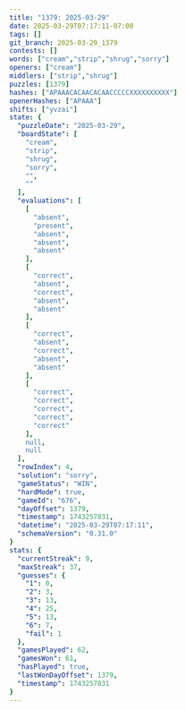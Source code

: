 ```yaml
---
title: "1379: 2025-03-29"
date: 2025-03-29T07:17:11-07:00
tags: []
git_branch: 2025-03-29_1379
contests: []
words: ["cream","strip","shrug","sorry"]
openers: ["cream"]
middlers: ["strip","shrug"]
puzzles: [1379]
hashes: ["APAAACACAACACAACCCCCXXXXXXXXXX"]
openerHashes: ["APAAA"]
shifts: ["yvzai"]
state: {
  "puzzleDate": "2025-03-29",
  "boardState": [
    "cream",
    "strip",
    "shrug",
    "sorry",
    "",
    ""
  ],
  "evaluations": [
    [
      "absent",
      "present",
      "absent",
      "absent",
      "absent"
    ],
    [
      "correct",
      "absent",
      "correct",
      "absent",
      "absent"
    ],
    [
      "correct",
      "absent",
      "correct",
      "absent",
      "absent"
    ],
    [
      "correct",
      "correct",
      "correct",
      "correct",
      "correct"
    ],
    null,
    null
  ],
  "rowIndex": 4,
  "solution": "sorry",
  "gameStatus": "WIN",
  "hardMode": true,
  "gameId": "676",
  "dayOffset": 1379,
  "timestamp": 1743257831,
  "datetime": "2025-03-29T07:17:11",
  "schemaVersion": "0.31.0"
}
stats: {
  "currentStreak": 9,
  "maxStreak": 37,
  "guesses": {
    "1": 0,
    "2": 3,
    "3": 13,
    "4": 25,
    "5": 13,
    "6": 7,
    "fail": 1
  },
  "gamesPlayed": 62,
  "gamesWon": 61,
  "hasPlayed": true,
  "lastWonDayOffset": 1379,
  "timestamp": 1743257831
}
---
```

<!-- more -->

